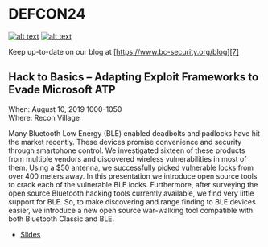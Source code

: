 [1.1]: http://i.imgur.com/tXSoThF.png (twitter icon with padding)
[2.1]: http://i.imgur.com/P3YfQoD.png (facebook icon with padding)
[3.1]: http://i.imgur.com/yCsTjba.png (google plus icon with padding)
[4.1]: http://i.imgur.com/YckIOms.png (tumblr icon with padding)
[5.1]: http://i.imgur.com/1AGmwO3.png (dribbble icon with padding)
[6.1]: http://i.imgur.com/0o48UoR.png (github icon with padding)

[1]: https://twitter.com/bcsecurity1
[2]: http://www.facebook.com/XXXXXXX
[3]: https://plus.google.com/XXXXXXX
[4]: http://XXXXXXX.tumblr.com
[5]: http://dribbble.com/XXXXXXX
[6]: http://www.github.com/BC-SECURITY
[7]: https://www.bc-security.org/blog

 # DEFCON24
[![alt text][1.1]][1]
[![alt text][6.1]][6]

Keep up-to-date on our blog at [https://www.bc-security.org/blog][7]

## Hack to Basics – Adapting Exploit Frameworks to Evade Microsoft ATP
When: August 10, 2019 1000-1050  
Where: Recon Village

Many Bluetooth Low Energy (BLE) enabled deadbolts and padlocks have hit the market recently. These devices promise convenience and security through smartphone control. We investigated sixteen of these products from multiple vendors and discovered wireless vulnerabilities in most of them. Using a $50 antenna, we successfully picked vulnerable locks from over 400 meters away. In this presentation we introduce open source tools to crack each of the vulnerable BLE locks. Furthermore, after surveying the open source Bluetooth hacking tools currently available, we find very little support for BLE. So, to make discovering and range finding to BLE devices easier, we introduce a new open source war-walking tool compatible with both Bluetooth Classic and BLE.

* [Slides](./Picking%20BLE%20Locks%20from%20a%20Quarter%20Mile%20Away.pdf)
